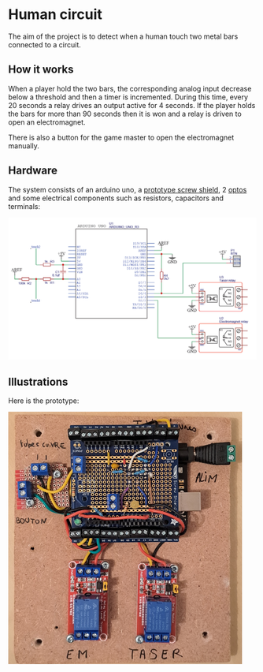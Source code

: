 # Human circuit

The aim of the project is to detect when a human touch two metal bars connected to a circuit.

## How it works

When a player hold the two bars, the corresponding analog input decrease below a threshold and then a timer is incremented.
During this time, every 20 seconds a relay drives an output active for 4 seconds.
If the player holds the bars for more than 90 seconds then it is won and a relay is driven to open an electromagnet.

There is also a button for the game master to open the electromagnet manually.

## Hardware

The system consists of an arduino uno, a [prototype screw shield](https://www.amazon.fr/dp/B01BMRETAQ?ref_=cm_sw_r_apan_dp_F4M61250RK2558SYEJES), 2 [optos](https://www.amazon.fr/Electrely-Module-Optocoupleur-Compatible-D%C3%A9clencheur/dp/B07GRW83FR/ref=sr_1_8?keywords=Arduino+5v+Relay+Module&qid=1677014023&sr=8-8) and some electrical components such as resistors, capacitors and terminals:

![sch-v1.0](hw/sch-v1.0.png)

## Illustrations

Here is the prototype:

<img src="hw/prototype-board.jpg" alt="prototype-board.jpg" style="zoom:50%;" />